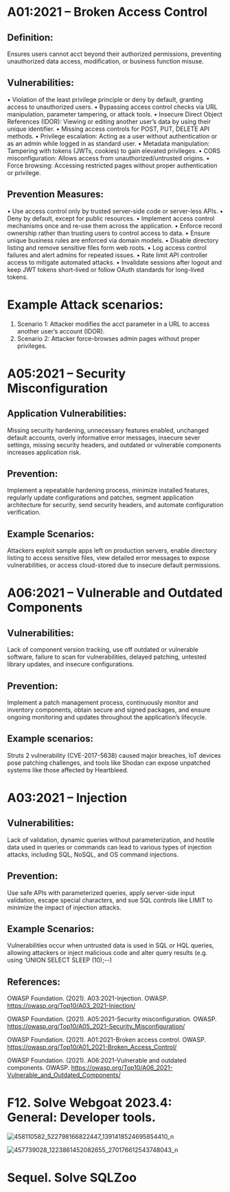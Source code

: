 # A01:2021 – Broken Access Control

## Definition: 

Ensures users cannot acct beyond their authorized permissions, preventing unauthorized data access, modification, or business function misuse.

## Vulnerabilities:

•	Violation of the least privilege principle or deny by default, granting access to unauthorized users. 
•	Bypassing access control checks via URL manipulation, parameter tampering, or attack tools.
•	Insecure Direct Object References (IDOR): Viewing or editing another user’s data by using their unique identifier. 
•	Missing access controls for POST, PUT, DELETE API methods.
•	Privilege escalation: Acting as a user without authentication or as an admin while logged in as standard user.
•	Metadata manipulation: Tampering with tokens (JWTs, cookies) to gain elevated privileges.
•	CORS misconfiguration: Allows access from unauthorized/untrusted origins.
•	Force browsing: Accessing restricted pages without proper authentication or privilege. 

##	Prevention Measures:


•	Use access control only by trusted server-side code or server-less APIs.
•	Deny by default, except for public resources.
•	Implement access control mechanisms once and re-use them across the application.
•	Enforce record ownership rather than trusting users to control access to data.
•	Ensure unique business rules are enforced via domain models.
•	Disable directory listing and remove sensitive files form web roots.
•	Log access control failures and alert admins for repeated issues. 
•	Rate limit API controller access to mitigate automated attacks.
•	Invalidate sessions after logout and keep JWT tokens short-lived or follow OAuth standards for long-lived tokens.

# Example Attack scenarios:

1.	Scenario 1:  Attacker modifies the acct parameter in a URL to access another user’s account (IDOR).
2.	Scenario 2: Attacker force-browses admin pages without proper privileges. 




# A05:2021 – Security Misconfiguration



## Application Vulnerabilities: 

Missing security hardening, unnecessary features enabled, unchanged default accounts, overly informative error messages, insecure sever settings, missing security headers, and outdated or vulnerable components increases application risk.

## Prevention: 

Implement a repeatable hardening process, minimize installed features, regularly update configurations and patches, segment application architecture for security, send security headers, and automate configuration verification. 

## Example Scenarios:

Attackers exploit sample apps left on production servers, enable directory listing to access sensitive files, view detailed error messages to expose vulnerabilities, or access cloud-stored due to insecure default permissions. 


# A06:2021 – Vulnerable and Outdated Components


## Vulnerabilities:

Lack of component version tracking, use off outdated or vulnerable software, failure to scan for vulnerabilities, delayed patching, untested library updates, and insecure configurations. 

## Prevention:

Implement a patch management process, continuously monitor and inventory components, obtain secure and signed packages, and ensure ongoing monitoring and updates throughout the application’s lifecycle.

## Example scenarios:

Struts 2 vulnerability (CVE-2017-5638) caused major breaches, loT devices pose patching challenges, and tools like Shodan can expose unpatched systems like those affected by Heartbleed. 


# A03:2021 – Injection

## Vulnerabilities:

Lack of validation, dynamic queries without parameterization, and hostile data used in queries or commands can lead to various types of injection attacks, including SQL, NoSQL, and OS command injections. 

## Prevention:

Use safe APIs with parameterized queries, apply server-side input validation, escape special characters, and sue SQL controls like LIMIT to minimize the impact of injection attacks. 

## Example Scenarios:

Vulnerabilities occur when untrusted data is used in SQL or HQL queries, allowing attackers or inject malicious code and alter query results (e.g. using ‘UNION SELECT SLEEP (10);--)


## References:

OWASP Foundation. (2021). A03:2021-Injection. OWASP. https://owasp.org/Top10/A03_2021-Injection/

OWASP Foundation. (2021). A05:2021-Security misconfiguration. OWASP. https://owasp.org/Top10/A05_2021-Security_Misconfiguration/

OWASP Foundation. (2021). A01:2021-Broken access control. OWASP. https://owasp.org/Top10/A01_2021-Broken_Access_Control/

OWASP Foundation. (2021). A06:2021-Vulnerable and outdated components. OWASP. https://owasp.org/Top10/A06_2021-Vulnerable_and_Outdated_Components/




# F12. Solve Webgoat 2023.4: General: Developer tools.

![458110582_522798166822447_1391418524695854410_n](https://github.com/user-attachments/assets/62c11ce8-189c-44ee-8415-dbde19272d46)

![457739028_1223861452082655_270176612543748043_n](https://github.com/user-attachments/assets/5e0bdcf5-0845-45e2-831d-951546d7365d)

# Sequel. Solve SQLZoo


